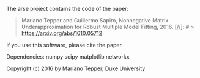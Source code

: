 The arse project contains the code of the paper:

> Mariano Tepper and Guillermo Sapiro,
> Nonnegative Matrix Underapproximation for Robust Multiple Model Fitting, 2016.
[//]: # > https://arxiv.org/abs/1610.05712

If you use this software, please cite the paper.

Dependencies:
numpy
scipy
matplotlib
networkx

Copyright (c) 2016 by Mariano Tepper, Duke University
